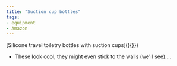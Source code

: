 ```yaml
---
title: "Suction cup bottles"
tags:
- equipment
- Amazon
---
```

[Silicone travel toiletry bottles with suction cups]({{<amazon B01GDCKYJ0>}})
- These look cool, they might even stick to the walls (we'll see)....
